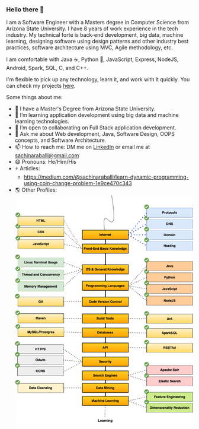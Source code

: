 ### Hello there 👋

I am a Software Engineer with a Masters degree in Computer Science from Arizona State University. I have 8 years of work experience in the tech industry. My technical forte is back-end development, big data, machine learning, designing software using design patterns and other industry best practices, software architecture using MVC, Agile methodology, etc.

I am comfortable with Java ☕, Python 🐍, JavaScript, Express, NodeJS, Android, Spark, SQL, C, and C++. 


I'm flexible to pick up any technology, learn it, and work with it quickly. You can check my projects [here](https://github.com/sachinaraballi?tab=repositories).

Some things about me:

- 🔭 I have a Master's Degree from Arizona State University.
- 🌱 I’m learning application development using big data and machine learning technologies.
- 👯 I’m open to collaborating on Full Stack application development.
- 💬 Ask me about Web development, Java, Software Design, OOPS concepts, and Software Architecture.
- 📫 How to reach me: DM me on [LinkedIn](https://www.linkedin.com/in/sachinaraballi/) or email me at [sachinaraballi@gmail.com](mailto:sachinaraballi@gmail.com)
- 😄 Pronouns: He/Him/His
- ⚡ Articles: 
   - https://medium.com/@sachinaraballi/learn-dynamic-programming-using-coin-change-problem-1e9ce470c343
- 🌎 Other Profiles:
![](backend_career.png)

